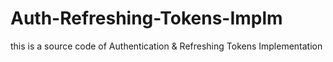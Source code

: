 # Auth-Refreshing-Tokens-Implm
this is a source code of Authentication &amp; Refreshing Tokens Implementation
